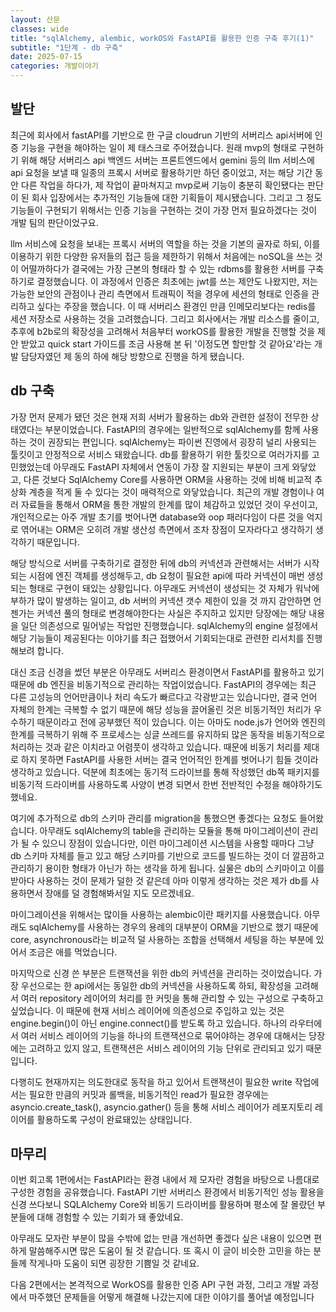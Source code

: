```yaml
---
layout: 산문
classes: wide
title: "sqlAlchemy, alembic, workOS와 FastAPI를 활용한 인증 구축 후기(1)"
subtitle: "1단계 - db 구축"
date: 2025-07-15
categories: 개발이야기
---
```


## 발단

최근에 회사에서 fastAPI를 기반으로 한 구글 cloudrun 기반의 서버리스 api서버에 인증 기능을
구현을 해야하는 일이 제 태스크로 주어졌습니다. 원래 mvp의 형태로 구현하기 위해 해당 서버리스
api 백엔드 서버는 프론트엔드에서 gemini 등의 llm 서비스에 api 요청을 보낼 때 일종의 프록시
서버로 활용하기만 하던 중이었고, 저는 해당 기간 동안 다른 작업을 하다가, 제 작업이 끝마쳐지고
mvp로써 기능이 충분히 확인됐다는 판단이 된 회사 입장에서는 추가적인 기능들에 대한 기획들이
제시됐습니다. 그리고 그 정도 기능들이 구현되기 위해서는 인증 기능을 구현하는 것이 가장 먼저
필요하겠다는 것이 개발 팀의 판단이었구요.

llm 서비스에 요청을 보내는 프록시 서버의 역할을 하는 것을 기본의 골자로 하되, 이를 이용하기
위한 다양한 유저들의 접근 등을 제한하기 위해서 처음에는 noSQL을 쓰는 것이 어떨까하다가 결국에는
가장 근본의 형태라 할 수 있는 rdbms를 활용한 서버를 구축하기로 결정했습니다. 이 과정에서
인증은 최초에는 jwt를 쓰는 제안도 나왔지만, 저는 가능한 보안의 관점이나 관리 측면에서 트래픽이
적을 경우에 세션의 형태로 인증을 관리하고 싶다는 주장을 했습니다. 이 때 서버리스 환경인 만큼
인메모리보다는 redis를 세션 저장소로 사용하는 것을 고려했습니다. 그리고 회사에서는 개발
리소스를 줄이고, 추후에 b2b로의 확장성을 고려해서 처음부터 workOS를 활용한 개발을 진행할 것을
제안 받았고 quick start 가이드를 조금 사용해 본 뒤 '이정도면 할만할 것 같아요'라는 개발 담당자였던
제 동의 하에 해당 방향으로 진행을 하게 됐습니다.

## db 구축

가장 먼저 문제가 됐던 것은 현재 저희 서버가 활용하는 db와 관련한 설정이 전무한 상태였다는
부분이었습니다. FastAPI의 경우에는 일반적으로 sqlAlchemy를 함께 사용하는 것이 권장되는 편입니다.
sqlAlchemy는 파이썬 진영에서 굉장히 널리 사용되는 툴킷이고 안정적으로 서비스 돼왔습니다. db를
활용하기 위한 툴킷으로 여러가지를 고민했었는데 아무래도 FastAPI 자체에서 연동이 가장 잘 지원되는
부분이 크게 와닿았고, 다른 것보다 SqlAlchemy Core를 사용하면 ORM을 사용하는 것에 비해 비교적
추상화 계층을 적게 둘 수 있다는 것이 매력적으로 와닿았습니다. 최근의 개발 경험이나 여러 자료들을
통해서 ORM을 통한 개발의 한계를 많이 체감하고 있었던 것이 우선이고, 개인적으로는 아주 개발 초기를
벗어나면 database와 oop 패러다임이 다른 것을 억지로 엮어내는 ORM은 오히려 개발 생산성 측면에서
조차 장점이 모자라다고 생각하기 생각하기 때문입니다.

해당 방식으로 서버를 구축하기로 결정한 뒤에 db의 커넥션과 관련해서는 서버가 시작되는 시점에 엔진
객체를 생성해두고, db 요청이 필요한 api에 따라 커넥션이 매번 생성되는 형태로 구현이 돼있는
상황입니다. 아무래도 커넥션이 생성되는 것 자체가 워낙에 부하가 많이 발생하는 일이고, db 서버의
커넥션 갯수 제한이 있을 것 까지 감안하면 언젠가는 커넥션 풀의 형태로 변경해야한다는 사실은 주지하고
있지만 당장에는 해당 내용을 일단 의존성으로 밀어넣는 작업만 진행했습니다. sqlAlchemy의 engine
설정에서 해당 기능들이 제공된다는 이야기를 최근 접했어서 기회되는대로 관련한 리서치를 진행해보려
합니다.

대신 조금 신경을 썼던 부분은 아무래도 서버리스 환경이면서 FastAPI를 활용하고 있기 때문에 db 엔진을
비동기적으로 관리하는 작업이었습니다. FastAPI의 경우에는 최근 다른 고성능의 언어만큼이나 처리
속도가 빠르다고 각광받고는 있습니다만, 결국 언어 자체의 한계는 극복할 수 없기 때문에 해당 성능을
끌어올린 것은 비동기적인 처리가 우수하기 때문이라고 전에 공부했던 적이 있습니다. 이는 아마도 node.js가
언어와 엔진의 한계를 극복하기 위해 주 프로세스는 싱글 쓰레드를 유지하되 많은 동작을 비동기적으로
처리하는 것과 같은 이치라고 어렴풋이 생각하고 있습니다. 때문에 비동기 처리를 제대로 하지 못하면
FastAPI를 사용한 서버는 결국 언어적인 한계를 벗어나기 힘들 것이라 생각하고 있습니다. 덕분에
최초에는 동기적 드라이브를 통해 작성했던 db쪽 패키지를 비동기적 드라이버를 사용하도록 사양이 변경
되면서 한번 전반적인 수정을 해야하기도 했네요.

여기에 추가적으로 db의 스키마 관리를 migration을 통했으면 좋겠다는 요청도 들어왔습니다. 아무래도
sqlAlchemy의 table을 관리하는 모듈을 통해 마이그레이션이 관리가 될 수 있으니 장점이 있습니다만,
이런 마이그레이션 시스템을 사용할 때마다 그냥 db 스키마 자체를 들고 있고 해당 스키마를 기반으로
코드를 빌드하는 것이 더 깔끔하고 관리하기 용이한 형태가 아닌가 하는 생각을 하게 됩니다. 실물은
db의 스키마이고 이를 받아다 사용하는 것이 문제가 덜한 것 같은데 아마 이렇게 생각하는 것은 제가
db를 사용하면서 장애를 덜 경험해봐서일 지도 모르겠네요.

마이그레이션을 위해서는 많이들 사용하는 alembic이란 패키지를 사용했습니다. 아무래도 sqlAlchemy를
사용하는 경우의 용례의 대부분이 ORM을 기반으로 했기 때문에 core, asynchronous라는 비교적
덜 사용하는 조합을 선택해서 세팅을 하는 부분에 있어서 조금은 애를 먹었습니다.

마지막으로 신경 쓴 부분은 트랜잭션을 위한 db의 커넥션을 관리하는 것이었습니다. 가장 우선으로는
한 api에서는 동일한 db의 커넥션을 사용하도록 하되, 확장성을 고려해서 여러 repository 레이어의
처리를 한 커밋을 통해 관리할 수 있는 구성으로 구축하고 싶었습니다. 이 때문에 현재 서비스 레이어에
의존성으로 주입하고 있는 것은 engine.begin()이 아닌 engine.connect()를 받도록 하고 있습니다.
하나의 라우터에서 여러 서비스 레이어의 기능을 하나의 트랜잭션으로 묶어야하는 경우에 대해서는
당장에는 고려하고 있지 않고, 트랜잭션은 서비스 레이어의 기능 단위로 관리되고 있기 때문입니다.

다행히도 현재까지는 의도한대로 동작을 하고 있어서 트랜잭션이 필요한 write 작업에서는 필요한
만큼의 커밋과 롤백을, 비동기적인 read가 필요한 경우에는 asyncio.create_task(), asyncio.gather()
등을 통해 서비스 레이어가 레포지토리 레이어를 활용하도록 구성이 완료돼있는 상태입니다.

## 마무리

이번 회고록 1편에서는 FastAPI라는 환경 내에서 제 모자란 경험을 바탕으로 나름대로 구성한 경험을
공유했습니다. FastAPI 기반 서버리스 환경에서 비동기적인 성능 활용을 신경 쓰다보니 SQLAlchemy
Core와 비동기 드라이버를 활용하며 평소에 잘 몰랐던 부분들에 대해 경험할 수 있는 기회가 돼 좋았네요.

아무래도 모자란 부분이 많을 수밖에 없는 만큼 개선하면 좋겠다 싶은 내용이 있으면 편하게 말씀해주시면
많은 도움이 될 것 같습니다. 또 혹시 이 글이 비슷한 고민을 하는 분들께 작게나마 도움이 되면
굉장한 기쁨일 것 같네요.

다음 2편에서는 본격적으로 WorkOS를 활용한 인증 API 구현 과정, 그리고 개발 과정에서 마주했던
문제들을 어떻게 해결해 나갔는지에 대한 이야기를 풀어낼 예정입니다
